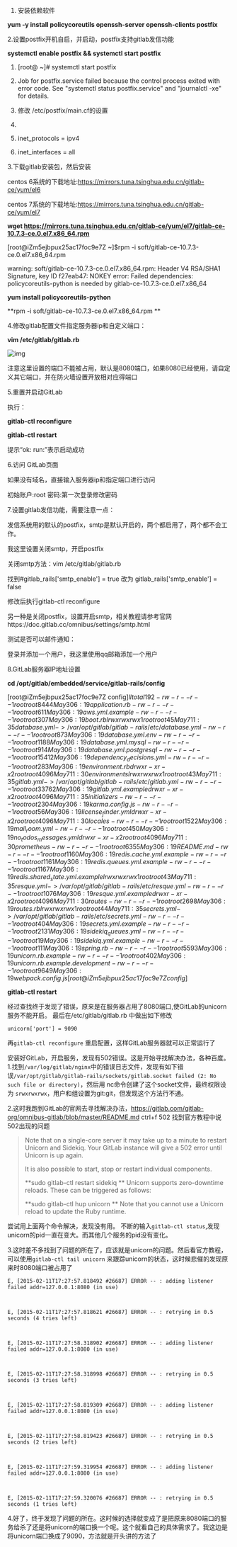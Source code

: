 1. 安装依赖软件

**yum -y install policycoreutils openssh-server openssh-clients postfix**

 

2.设置postfix开机自启，并启动，postfix支持gitlab发信功能

**systemctl enable postfix && systemctl start postfix**

 

1. [root@ ~]# systemctl start postfix  
2. Job for postfix.service failed because the control process exited with error code. See "systemctl status postfix.service" and "journalctl -xe" for details.  


1. 修改 /etc/postfix/main.cf的设置  
2. ​
3. inet_protocols = ipv4  
4. inet_interfaces = all 

3.下载gitlab安装包，然后安装

centos 6系统的下载地址:https://mirrors.tuna.tsinghua.edu.cn/gitlab-ce/yum/el6

centos 7系统的下载地址:https://mirrors.tuna.tsinghua.edu.cn/gitlab-ce/yum/el7

 

**wget https://mirrors.tuna.tsinghua.edu.cn/gitlab-ce/yum/el7/gitlab-ce-10.7.3-ce.0.el7.x86_64.rpm**

[root@iZm5ejbpux25ac17foc9e7Z ~]$rpm -i soft/gitlab-ce-10.7.3-ce.0.el7.x86_64.rpm 

warning: soft/gitlab-ce-10.7.3-ce.0.el7.x86_64.rpm: Header V4 RSA/SHA1 Signature, key ID f27eab47: NOKEY
error: Failed dependencies:
​        policycoreutils-python is needed by gitlab-ce-10.7.3-ce.0.el7.x86_64

 

**yum install policycoreutils-python**

**rpm -i soft/gitlab-ce-10.7.3-ce.0.el7.x86_64.rpm **

 

4.修改gitlab配置文件指定服务器ip和自定义端口：

**vim  /etc/gitlab/gitlab.rb**

![img](https://images2015.cnblogs.com/blog/1008644/201609/1008644-20160911113500228-232680032.png)

 

注意这里设置的端口不能被占用，默认是8080端口，如果8080已经使用，请自定义其它端口，并在防火墙设置开放相对应得端口

 

 

5.重置并启动GitLab

执行：

**gitlab-ctl reconfigure**

**gitlab-ctl restart**

 

提示“ok: run:”表示启动成功

 

6.访问 GitLab页面

如果没有域名，直接输入服务器ip和指定端口进行访问

 

初始账户:root 密码:第一次登录修改密码

 

 

7.设置gitlab发信功能，需要注意一点：

发信系统用的默认的postfix，smtp是默认开启的，两个都启用了，两个都不会工作。

我这里设置关闭smtp，开启postfix

关闭smtp方法：vim /etc/gitlab/gitlab.rb

找到#gitlab_rails['smtp_enable'] = true 改为 gitlab_rails['smtp_enable'] = false

修改后执行gitlab-ctl reconfigure

另一种是关闭postfix，设置开启smtp，相关教程请参考官网https://doc.gitlab.cc/omnibus/settings/smtp.html

测试是否可以邮件通知：

登录并添加一个用户，我这里使用qq邮箱添加一个用户

 

8.GitLab服务器IP地址设置

 

**cd /opt/gitlab/embedded/service/gitlab-rails/config**

[root@iZm5ejbpux25ac17foc9e7Z config]$ll
total 192
-rw-r--r-- 1 root root  8444 May  3 06:19 application.rb
-rw-r--r-- 1 root root   611 May  3 06:19 aws.yml.example
-rw-r--r-- 1 root root   307 May  3 06:19 boot.rb
lrwxrwxrwx 1 root root    45 May  7 11:35 database.yml -> /var/opt/gitlab/gitlab-rails/etc/database.yml
-rw-r--r-- 1 root root   873 May  3 06:19 database.yml.env
-rw-r--r-- 1 root root  1188 May  3 06:19 database.yml.mysql
-rw-r--r-- 1 root root   914 May  3 06:19 database.yml.postgresql
-rw-r--r-- 1 root root 15412 May  3 06:19 dependency_decisions.yml
-rw-r--r-- 1 root root   283 May  3 06:19 environment.rb
drwxr-xr-x 2 root root  4096 May  7 11:30 environments
lrwxrwxrwx 1 root root    43 May  7 11:35 gitlab.yml -> /var/opt/gitlab/gitlab-rails/etc/gitlab.yml
-rw-r--r-- 1 root root 33762 May  3 06:19 gitlab.yml.example
drwxr-xr-x 2 root root  4096 May  7 11:35 initializers
-rw-r--r-- 1 root root  2304 May  3 06:19 karma.config.js
-rw-r--r-- 1 root root    56 May  3 06:19 license_finder.yml
drwxr-xr-x 2 root root  4096 May  7 11:30 locales
-rw-r--r-- 1 root root  1522 May  3 06:19 mail_room.yml
-rw-r--r-- 1 root root   450 May  3 06:19 no_todos_messages.yml
drwxr-xr-x 2 root root  4096 May  7 11:30 prometheus
-rw-r--r-- 1 root root  6355 May  3 06:19 README.md
-rw-r--r-- 1 root root  1160 May  3 06:19 redis.cache.yml.example
-rw-r--r-- 1 root root  1161 May  3 06:19 redis.queues.yml.example
-rw-r--r-- 1 root root  1167 May  3 06:19 redis.shared_state.yml.example
lrwxrwxrwx 1 root root    43 May  7 11:35 resque.yml -> /var/opt/gitlab/gitlab-rails/etc/resque.yml
-rw-r--r-- 1 root root  1076 May  3 06:19 resque.yml.example
drwxr-xr-x 2 root root  4096 May  7 11:30 routes
-rw-r--r-- 1 root root  2698 May  3 06:19 routes.rb
lrwxrwxrwx 1 root root    44 May  7 11:35 secrets.yml -> /var/opt/gitlab/gitlab-rails/etc/secrets.yml
-rw-r--r-- 1 root root   404 May  3 06:19 secrets.yml.example
-rw-r--r-- 1 root root  2131 May  3 06:19 sidekiq_queues.yml
-rw-r--r-- 1 root root    19 May  3 06:19 sidekiq.yml.example
-rw-r--r-- 1 root root   111 May  3 06:19 spring.rb
-rw-r--r-- 1 root root  5593 May  3 06:19 unicorn.rb.example
-rw-r--r-- 1 root root   402 May  3 06:19 unicorn.rb.example.development
-rw-r--r-- 1 root root  9649 May  3 06:19 webpack.config.js
[root@iZm5ejbpux25ac17foc9e7Z config]$

**gitlab-ctl restart**

 

经过查找终于发现了错误，原来是在服务器占用了8080端口,使GitLab的unicorn服务不能开启。 
最后在/etc/gitlab/gitlab.rb 中做出如下修改

```
unicorn['port'] = 9090
```

再`gitlab-ctl reconfigure` 重启配置，这样GitLab服务器就可以正常运行了

安装好GitLab，开启服务，发现有502错误。这是开始寻找解决办法，各种百度。 
1.找到`/var/log/gitlab/nginx`中的错误日志文件，发现有如下错误`/var/opt/gitlab/gitlab-rails/sockets/gitlab.socket failed (2: No such file or directory)`，然后用 nc命令创建了这个socket文件，最终权限设为 `srwxrwxrwx`，用户和组设置为git:git，但发现这个方法行不通。

2.这时我跑到GitLab的官网去寻找解决办法，<https://gitlab.com/gitlab-org/omnibus-gitlab/blob/master/README.md> 
ctrl+f 502 找到官方教程中说502出现的问题

> Note that on a single-core server it may take up to a minute to restart Unicorn and Sidekiq. Your GitLab instance will give a 502 error until Unicorn is up again.
>
> It is also possible to start, stop or restart individual components.
>
> **sudo gitlab-ctl restart sidekiq **
> Unicorn supports zero-downtime reloads. These can be triggered as follows:
>
> **sudo gitlab-ctl hup unicorn **
> Note that you cannot use a Unicorn reload to update the Ruby runtime.

尝试用上面两个命令解决，发现没有用。 
不断的输入`gitlab-ctl status`,发现unicorn的pid一直在变大。而其他几个服务的pid没有变化。

3.这时差不多找到了问题的所在了，应该就是unicorn的问题。然后看官方教程，可以使用`gitlab-ctl tail unicorn` 来跟踪unicorn的状态，这时候悲催的发现原来时8080端口被占用了

```
E, [2015-02-11T17:27:57.818492 #26687] ERROR -- : adding listener failed addr=127.0.0.1:8080 (in use)



E, [2015-02-11T17:27:57.818621 #26687] ERROR -- : retrying in 0.5 seconds (4 tries left)



E, [2015-02-11T17:27:58.318902 #26687] ERROR -- : adding listener failed addr=127.0.0.1:8080 (in use)



E, [2015-02-11T17:27:58.318998 #26687] ERROR -- : retrying in 0.5 seconds (3 tries left)



E, [2015-02-11T17:27:58.819309 #26687] ERROR -- : adding listener failed addr=127.0.0.1:8080 (in use)



E, [2015-02-11T17:27:58.819423 #26687] ERROR -- : retrying in 0.5 seconds (2 tries left)



E, [2015-02-11T17:27:59.319954 #26687] ERROR -- : adding listener failed addr=127.0.0.1:8080 (in use)



E, [2015-02-11T17:27:59.320076 #26687] ERROR -- : retrying in 0.5 seconds (1 tries left)
```

4.好了，终于发现了问题的所在。这时候的选择就变成了是把原来8080端口的服务给杀了还是将unicorn的端口换一个呢。这个就看自己的具体需求了。我这边是将unicorn端口换成了9090，方法就是开头讲的方法了